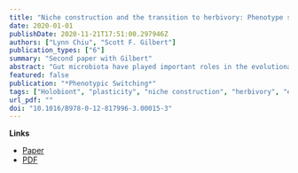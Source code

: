 ```yaml
---
title: "Niche construction and the transition to herbivory: Phenotype switching and the organization of new nutritional modes"
date: 2020-01-01
publishDate: 2020-11-21T17:51:00.297946Z
authors: ["Lynn Chiu", "Scott F. Gilbert"]
publication_types: ["6"]
summary: "Second paper with Gilbert"
abstract: "Gut microbiota have played important roles in the evolutionary transition from carnivory to herbivory. In the evolution of ruminants, three modes of macrobe-microbe symbiosis have facilitated the phenotypic switch into a new nutritional mode. Mutualistic microbes acquired during birth enable the building of the rumen (developmental symbiosis), the digestion of plant fiber (nutritional symbiosis), and the detoxification of plant toxins (protective symbiosis). These symbioses created a new plant dietary niche through two types of niche construction: “perturbational niche construction,” a phenotypic process whereby gut microbes initiate the building of a mature rumen from the nonfunctional anlagen of this stomach region; and “mediational niche construction,” whereby microbe-induced changes alter how the animal experiences environmental resources without actual modification of the environment. Thanks to microbes, plants are now edible. We argue that the reciprocal niche construction of the host and its associated microbial organisms (i.e., the “holobiont”) scaffold each other’s developmental and phenotypic processes as well as organize a new selective environment of the holobiont as a whole."
featured: false
publication: "*Phenotypic Switching*"
tags: ["Holobiont", "plasticity", "niche construction", "herbivory", "extended evolutionary synthesis", "eco-devo", "eco-evo-devo", "philosophy", "ruminant"]
url_pdf: ""
doi: "10.1016/B978-0-12-817996-3.00015-3"
---
```


**Links**
- [Paper](http://www.sciencedirect.com/science/article/pii/B9780128179963000153)
- [PDF](Chiu_Gilbert_2020.pdf)